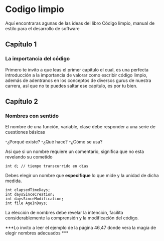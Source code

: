# Codigo limpio
Aquí encontraras agunas de las ideas del libro Código limpio, manual de estilo para el desarrollo de software

## Capítulo 1 
### La importancia del código
Primero te invito a que leas el primer capítulo el cual, es una perfecta introducción a la importancia de valorar como escribir código limpio, además de adentranos en los conceptos de diversos gurus de nuestra carrera, así que no te puedes saltar ese capítulo, es por tu bien.

## Capítulo 2 
### Nombres con sentido

El nombre de una función, variable, clase debe responder a una serie de cuestiones básicas

-¿Porqué existe?
-¿Qué hace?
-¿Cómo se usa?

Asi que si un nombre requiere un comentario, significa que no esta revelando su cometido
	
	int d; // tiempo transcurrido en días

Debes elegir un nombre que **especifique** lo que mide y la unidad de dicha medida.

	int elapsedTimeDays;
	int daysSinceCreation;
	int daysSinceModification;
	int file AgeInDays;

La elección de nombres debe revelar la intención, facilita considerablemente la comprensión y la modificación del código.

***Lo invito a leer el ejemplo de la página 46,47 donde vera la magia de elegir nombres adecuados ***	
